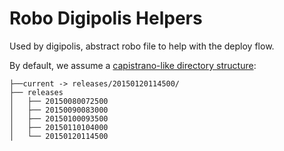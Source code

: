 # Robo Digipolis Helpers

Used by digipolis, abstract robo file to help with the deploy flow.


By default, we assume a [capistrano-like directory structure](http://capistranorb.com/documentation/getting-started/structure/):
```
├──current -> releases/20150120114500/
├── releases
│   ├── 20150080072500
│   ├── 20150090083000
│   ├── 20150100093500
│   ├── 20150110104000
│   └── 20150120114500
```
